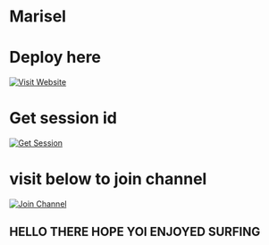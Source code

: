 # Marisel
# Deploy here
[![Visit Website](https://img.shields.io/badge/Deploy-000000?style=for-the-badge&logo=Mercedes)](https://marisel-app.vercel.app/)

# Get session id 
[![Get Session](https://img.shields.io/badge/Get_Session-00BFFF?style=for-the-badge)](https://nkt-fpf2.onrender.com/)

# visit below to join channel

[![Join Channel](https://img.shields.io/badge/Join_Channel-25D366?style=for-the-badge&logo=whatsapp)](https://whatsapp.com/channel/0029Vajvy2kEwEjwAKP4SI0x)




## HELLO THERE HOPE YOI ENJOYED SURFING
